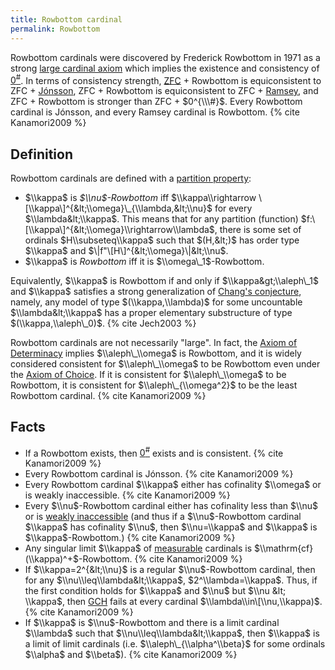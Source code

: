 ```yaml
---
title: Rowbottom cardinal
permalink: Rowbottom
---
```












  
Rowbottom cardinals were discovered by Frederick Rowbottom in 1971 as a
strong [large cardinal
axiom](Upper_attic "Upper attic")
which implies the existence and consistency of
<a href="Zero_sharp" class="mw-redirect" title="Zero sharp">$0^{\#}$</a>.
In terms of consistency strength,
[ZFC](ZFC "ZFC") +
Rowbottom is equiconsistent to ZFC +
[Jónsson](Jonsson "Jonsson"),
ZFC + Rowbottom is equiconsistent to ZFC +
[Ramsey](Ramsey "Ramsey"),
and ZFC + Rowbottom is stronger than ZFC + $0^{\\\#}$. Every Rowbottom
cardinal is Jónsson, and every Ramsey cardinal is Rowbottom.
{% cite Kanamori2009 %}

## Definition

Rowbottom cardinals are defined with a [partition
property](Partition_property "Partition property"):

-   $\\kappa$ is *$\\nu$-Rowbottom* iff $\\kappa\\rightarrow
    \[\\kappa\]^{&lt;\\omega}\_{\\lambda,&lt;\\nu}$ for every
    $\\lambda&lt;\\kappa$. This means that for any partition (function)
    $f:\[\\kappa\]^{&lt;\\omega}\\rightarrow\\lambda$, there is some set
    of ordinals $H\\subseteq\\kappa$ such that $(H,&lt;)$ has order type
    $\\kappa$ and $\|f"\[H\]^{&lt;\\omega}\|&lt;\\nu$.
-   $\\kappa$ is *Rowbottom* iff it is $\\omega\_1$-Rowbottom.

Equivalently, $\\kappa$ is Rowbottom if and only if
$\\kappa&gt;\\aleph\_1$ and $\\kappa$ satisfies a strong generalization
of [Chang's
conjecture](Chang%27s_conjecture "Chang's conjecture"),
namely, any model of type $(\\kappa,\\lambda)$ for some uncountable
$\\lambda&lt;\\kappa$ has a proper elementary substructure of type
$(\\kappa,\\aleph\_0)$. {% cite Jech2003 %}

Rowbottom cardinals are not necessarily "large". In fact, the
<a href="Axiom_of_Determinacy" class="mw-redirect" title="Axiom of Determinacy">Axiom of Determinacy</a>
implies $\\aleph\_\\omega$ is Rowbottom, and it is widely considered
consistent for $\\aleph\_\\omega$ to be Rowbottom even under the
<a href="Axiom_of_Choice" class="mw-redirect" title="Axiom of Choice">Axiom of Choice</a>.
If it is consistent for $\\aleph\_\\omega$ to be Rowbottom, it is
consistent for $\\aleph\_{\\omega^2}$ to be the least Rowbottom
cardinal. {% cite Kanamori2009 %}

## Facts

-   If a Rowbottom exists, then
    <a href="Zero_sharp" class="mw-redirect" title="Zero sharp">$0^{\#}$</a>
    exists and is consistent.
    {% cite Kanamori2009 %}
-   Every Rowbottom cardinal is Jónsson.
    {% cite Kanamori2009 %}
-   Every Rowbottom cardinal $\\kappa$ either has cofinality $\\omega$
    or is weakly inaccessible.
    {% cite Kanamori2009 %}
-   Every $\\nu$-Rowbottom cardinal either has cofinality less than
    $\\nu$ or is [weakly
    inaccessible](Inaccessible "Inaccessible")
    (and thus if a $\\nu$-Rowbottom cardinal $\\kappa$ has cofinality
    $\\nu$, then $\\nu=\\kappa$ and $\\kappa$ is $\\kappa$-Rowbottom.)
    {% cite Kanamori2009 %}
-   Any singular limit $\\kappa$ of
    [measurable](Measurable "Measurable")
    cardinals is $\\mathrm{cf}(\\kappa)^+$-Rowbottom.
    {% cite Kanamori2009 %}
-   If $\\kappa=2^{&lt;\\nu}$ is a regular $\\nu$-Rowbottom cardinal,
    then for any $\\nu\\leq\\lambda&lt;\\kappa$, $2^\\lambda=\\kappa$.
    Thus, if the first condition holds for $\\kappa$ and $\\nu$ but
    $\\nu &lt; \\kappa$, then
    <a href="GCH" class="mw-redirect" title="GCH">GCH</a>
    fails at every cardinal $\\lambda\\in\[\\nu,\\kappa)$.
    {% cite Kanamori2009 %}
-   If $\\kappa$ is $\\nu$-Rowbottom and there is a limit cardinal
    $\\lambda$ such that $\\nu\\leq\\lambda&lt;\\kappa$, then $\\kappa$
    is a limit of limit cardinals (i.e. $\\aleph\_{\\alpha^\\beta}$ for
    some ordinals $\\alpha$ and $\\beta$).
    {% cite Kanamori2009 %}
